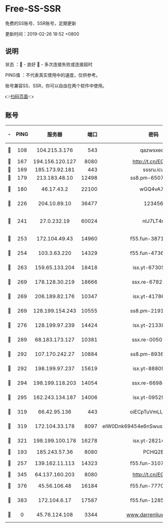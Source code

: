 # Free-SS-SSR

免费的SS账号、SSR账号，定期更新

更新时间：2019-02-26 18:52 +0800

## 说明

状态     ：🙂 - 良好 🙁 - 多次连接失败或连接超时

PING值   ：不代表真实使用中的速度，仅供参考。

账号兼容SS、SSR，你可以自由在两个软件中使用。

👉[扫码页面](https://liesauer.github.io/free-ss-ssr.github.io/)👈

## 账号

|-|PING|服务器|端口|密码|加密方式|区域|
|:----:|:----:|:-----:|-----:|:----:|:----:|:----:|
|🙂|108|104.215.3.176|543|qazwsxedc|aes-256-gcm|JP|
|🙂|167|194.156.120.127|8080|http://t.cn/EGJIyrl|rc4-md5|RU|
|🙂|169|185.173.92.181|443|sssru.icu|rc4-md5|RU|
|🙂|179|213.183.48.10|12498|ss8.pm-65077768|rc4-md5|RU|
|🙂|180|46.17.43.2|22100|wGQ4vA7D|aes-256-gcm|RU|
|🙂|226|204.10.89.10|36477|123456|aes-256-cfb|US|
|🙂|241|27.0.232.19|60024|nIJ7LT4n|xchacha20-ietf-poly1305|HK|
|🙂|253|172.104.49.43|14960|f55.fun-38711662|aes-256-cfb|SG|
|🙂|254|103.3.63.220|14329|f55.fun-47367810|aes-256-cfb|SG|
|🙂|263|159.65.133.204|18418|isx.yt-67305082|aes-256-cfb|SG|
|🙂|269|178.128.30.219|18666|ssx.re-67823309|aes-256-cfb|SG|
|🙂|269|206.189.82.176|10347|isx.yt-41786271|aes-256-cfb|SG|
|🙂|269|128.199.154.243|10555|ss8.pm-21916657|aes-256-cfb|SG|
|🙂|276|128.199.97.239|14424|isx.yt-21338454|aes-256-cfb|SG|
|🙂|289|68.183.173.127|10381|ssx.re-00501672|aes-256-cfb|US|
|🙂|292|107.170.242.27|10884|ss8.pm-89367697|aes-256-cfb|US|
|🙂|292|198.199.97.237|15619|isx.yt-88809686|aes-256-cfb|US|
|🙂|294|198.199.118.203|14054|ssx.re-66984414|aes-256-cfb|US|
|🙂|295|162.243.134.187|14006|isx.yt-09529412|aes-256-cfb|US|
|🙂|319|66.42.95.136|443|oiECpTuVmLLxk4Ts|aes-256-cfb|US|
|🙂|319|172.104.33.178|8097|eIW0Dnk69454e6nSwuspv9DmS201tQ0D|aes-256-cfb|SG|
|🙂|321|198.199.100.178|16278|isx.yt-28214890|aes-256-cfb|US|
|🙂|193|185.243.57.36|8080|PCHQ2E|rc4-md5|US|
|🙂|257|139.162.11.113|14323|f55.fun-31072874|aes-256-cfb|SG|
|🙂|345|64.137.160.203|8080|http://t.cn/EGJIyrl|rc4-md5|CA|
|🙁|376|45.56.106.48|16184|f55.fun-77705055|aes-256-cfb|US|
|🙁|383|172.104.6.17|17587|f55.fun-12854977|aes-256-cfb|US|
|🙁|0|45.76.124.108|3344|www.darrenliuwei.com|aes-256-cfb|AU|
